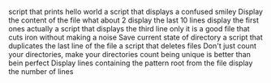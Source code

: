 script that prints hello world
a script that displays a confused smiley
Display the content of the file
what about 2
display the last 10 lines
display the first ones actually
a script that displays the third line only
it is a good file that cuts iron without making a noise
Save current state of directory
a script that duplicates the last line of the file
a script that deletes files
Don't just count your directories, make your directories count
being unique is better than bein perfect
Display lines containing the pattern root from the file 
display the number of lines
